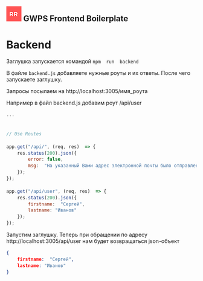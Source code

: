 ## ![GWPS Frontend Boilerplate](rr-logo.png) GWPS Frontend Boilerplate

# Backend
Заглушка запускается командой ```npm  run  backend```

В файле ```backend.js```  добавляете нужные роуты и их ответы. После чего запускаете заглушку.

Запросы посылаем на http://localhost:3005/имя_роута

Например в файл backend.js добавим роут /api/user

```javascript
...


// Use Routes

app.get("/api/", (req, res)  => {
	res.status(200).json({
		error: false,
		msg:  "На указанный Вами адрес электронной почты было отправлено письмо с простыми инструкциями для завершения регистрации."
	});
});

app.get("/api/user", (req, res)  => {
	res.status(200).json({
		firstname:  "Сергей",
		lastname: "Иванов"
	});
});

```

Запустим заглушку. Теперь при обращении по адресу http://localhost:3005/api/user нам будет возвращаться json-объект 
```json
{
	firstname:  "Сергей",
	lastname: "Иванов"
}
```